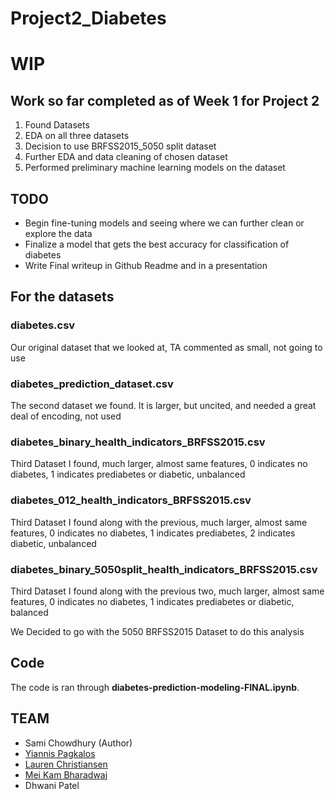 # Project2_Diabetes

# WIP

## Work so far completed as of Week 1 for Project 2

1. Found Datasets
2. EDA on all three datasets
3. Decision to use BRFSS2015_5050 split dataset
4. Further EDA and data cleaning of chosen dataset
5. Performed preliminary machine learning models on the dataset

## TODO

- Begin fine-tuning models and seeing where we can further clean or explore the data
- Finalize a model that gets the best accuracy for classification of diabetes
- Write Final writeup in Github Readme and in a presentation

## For the datasets

### diabetes.csv
Our original dataset that we looked at, TA commented as small, not going to use

### diabetes_prediction_dataset.csv
The second dataset we found. It is larger, but uncited, and needed a great deal of encoding, not used

### diabetes_binary_health_indicators_BRFSS2015.csv
Third Dataset I found, much larger, almost same features, 0 indicates no diabetes, 1 indicates prediabetes or diabetic, unbalanced

### diabetes_012_health_indicators_BRFSS2015.csv
Third Dataset I found along with the previous, much larger, almost same features, 0 indicates no diabetes, 1 indicates prediabetes, 2 indicates diabetic, unbalanced

### diabetes_binary_5050split_health_indicators_BRFSS2015.csv
Third Dataset I found along with the previous two, much larger, almost same features, 0 indicates no diabetes, 1 indicates prediabetes or diabetic, balanced

We Decided to go with the 5050 BRFSS2015 Dataset to do this analysis

## Code

The code is ran through **diabetes-prediction-modeling-FINAL.ipynb**. 


## TEAM

- Sami Chowdhury (Author)
- [Yiannis Pagkalos](https://github.com/yiannisp1822)
- [Lauren Christiansen](https://github.com/lmc5440)
- [Mei Kam Bharadwaj](https://github.com/meikaykam)
- Dhwani Patel
